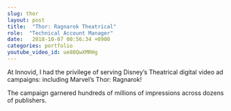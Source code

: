 ```yaml
---
slug: thor
layout: post
title:  "Thor: Ragnarok Theatrical"
role:  "Technical Account Manager"
date:   2018-10-07 00:56:34 +0900
categories: portfolio
youtube_video_id: ue80QwXMRHg
---
```


<p>
At Innovid, I had the privilege of serving Disney’s Theatrical digital video ad campaigns: including Marvel’s Thor: Ragnarok!
</p>
<p>The campaign garnered hundreds of millions of impressions across dozens of publishers.
</p>
